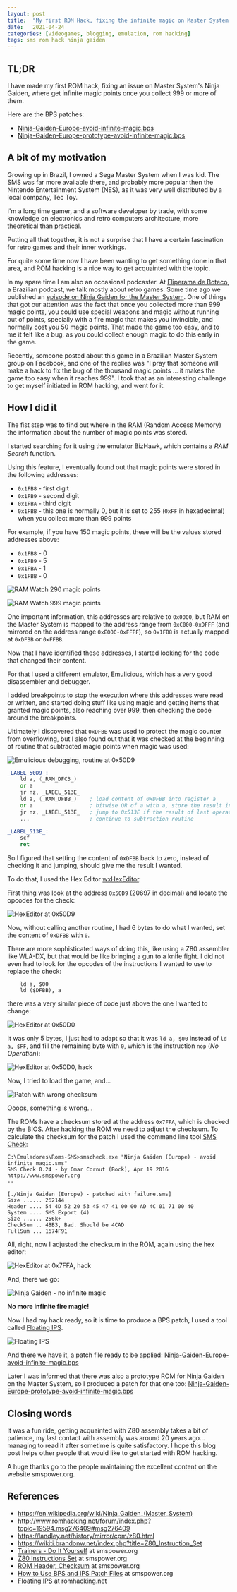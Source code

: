```yaml
---
layout: post
title:  "My first ROM Hack, fixing the infinite magic on Master System's Ninja Gaiden"
date:   2021-04-24
categories: [videogames, blogging, emulation, rom hacking]
tags: sms rom hack ninja gaiden
---
```


## TL;DR

I have made my first ROM hack, fixing an issue on Master System's Ninja Gaiden, where get infinite magic points once you collect 999 or more of them.

Here are the BPS patches: 

- [Ninja-Gaiden-Europe-avoid-infinite-magic.bps](/assets/downloads/Ninja-Gaiden-Europe-avoid-infinite-magic.bps)
- [Ninja-Gaiden-Europe-prototype-avoid-infinite-magic.bps](/assets/downloads/Ninja-Gaiden-Europe-prototype-avoid-infinite-magic.bps)

## A bit of my motivation

Growing up in Brazil, I owned a Sega Master System when I was kid. The SMS was far more available there, and probably more popular then the Nintendo Entertainment System (NES), as it was very well distributed by a local company, Tec Toy.

I'm a long time gamer, and a software developer by trade, with some knowledge on electronics and retro computers architecture, more theoretical than practical.

Putting all that together, it is not a surprise that I have a certain fascination for retro games and their inner workings.

For quite some time now I have been wanting to get something done in that area, and ROM hacking is a nice way to get acquainted with the topic.

In my spare time I am also an occasional podcaster. At [Fliperama de Boteco](https://fliperamadeboteco.com/), a Brazilian podcast, we talk mostly about retro games. Some time ago we published an [episode on Ninja Gaiden for the Master System](https://fliperamadeboteco.com/2019/05/30/fliperama-de-boteco-179-ninja-gaiden-master-system/). One of things that got our attention was the fact that once you collected more than 999 magic points, you could use special weapons and magic without running out of points, specially with a fire magic that makes you invincible, and normally cost you 50 magic points. That made the game too easy, and to me it felt like a bug, as you could collect enough magic to do this early in the game.

Recently, someone posted about this game in a Brazilian Master System group on Facebook, and one of the replies was "I pray that someone will make a hack to fix the bug of the thousand magic points ... it makes the game too easy when it reaches 999". I took that as an interesting challenge to get myself initiated in ROM hacking, and went for it.

## How I did it

The fist step was to find out where in the RAM (Random Access Memory) the information about the number of magic points was stored.

I started searching for it using the emulator BizHawk, which contains a _RAM Search_ function.

Using this feature, I eventually found out that magic points were stored in the following addresses:

- `0x1FB8` - first digit
- `0x1FB9` - second digit
- `0x1FBA` - third digit
- `0x1FBB` - this one is normally 0, but it is set to 255 (`0xFF` in hexadecimal) when you collect more than 999 points

For example, if you have 150 magic points, these will be the values stored addresses above:

- `0x1FB8` - 0
- `0x1FB9` - 5
- `0x1FBA` - 1
- `0x1FBB` - 0

![RAM Watch 290 magic points](/assets/ninja-gaiden-ram-watch-290.png)

![RAM Watch 999 magic points](/assets/ninja-gaiden-ram-watch-999.png)

One important information, this addresses are relative to `0x0000`, but RAM on the Master System is mapped to the address range from `0xC000-0xDFFF` (and mirrored on the address range `0xE000-0xFFFF`), so `0x1FB8` is actually mapped at `0xDFBB` or `0xFFBB`.

Now that I have identified these addresses, I started looking for the code that changed their content.

For that I used a different emulator, [Emulicious](https://emulicious.net/), which has a very good disassembler and debugger.

I added breakpoints to stop the execution where this addresses were read or written, and started doing stuff like using magic and getting items that granted magic points, also reaching over 999, then checking the code around the breakpoints.

Ultimately I discovered that `0xDFBB` was used to protect the magic counter from overflowing, but I also found out that it was checked at the beginning of routine that subtracted magic points when magic was used:

![Emulicious debugging, routine at 0x50D9](/assets/ninja-gaiden-emulicious-debugging.png)

```asm
_LABEL_50D9_:
    ld a, (_RAM_DFC3_)
    or a
    jr nz, _LABEL_513E_
    ld a, (_RAM_DFBB_)    ; load content of 0xDFBB into register a
    or a                  ; bitwise OR of a with a, store the result in a
    jr nz, _LABEL_513E_   ; jump to 0x513E if the result of last operation (a) is not zero
    ...                   ; continue to subtraction routine

_LABEL_513E_:
    scf
    ret
```

So I figured that setting the content of `0xDFBB` back to zero, instead of checking it and jumping, should give me the result I wanted.

To do that, I used the Hex Editor [wxHexEditor](https://sourceforge.net/projects/wxhexeditor/).

First thing was look at the address `0x50D9` (20697 in decimal) and locate the opcodes for the check:

![HexEditor at 0x50D9](/assets/ninja-gaiden-hexeditor-50D9.png)

Now, without calling another routine, I had 6 bytes to do what I wanted, set the content of `0xDFBB` with `0`.

There are more sophisticated ways of doing this, like using a Z80 assembler like WLA-DX, but that would be like bringing a gun to a knife fight. I did not even had to look for the opcodes of the instructions I wanted to use to replace the check:

```
    ld a, $00
    ld ($DFBB), a
``` 

there was a very similar piece of code just above the one I wanted to change:

![HexEditor at 0x50D0](/assets/ninja-gaiden-hexeditor-50D0.png)

It was only 5 bytes, I just had to adapt so that it was `ld a, $00` instead of `ld a, $FF`, and fill the remaining byte with `0`, which is the instruction `nop` (_No Operation_):

![HexEditor at 0x50D0, hack](/assets/ninja-gaiden-hexeditor-50D9-hack.png)

Now, I tried to load the game, and...

![Patch with wrong checksum](/assets/ninja-gaiden-patch-with-wrong-checksum.png)

Ooops, something is wrong...

The ROMs have a checksum stored at the address `0x7FFA`, which is checked by the BIOS. After hacking the ROM we need to adjust the checksum. To calculate the checksum for the patch I used the command line tool [SMS Check](https://www.smspower.org/Development/SMSCheck):

```
C:\Emuladores\Roms-SMS>smscheck.exe "Ninja Gaiden (Europe) - avoid infinite magic.sms"
SMS Check 0.24 - by Omar Cornut (Bock), Apr 19 2016
http://www.smspower.org
--

[./Ninja Gaiden (Europe) - patched with failure.sms]
Size ...... 262144
Header .... 54 4D 52 20 53 45 47 41 00 00 AD 4C 01 71 00 40
System .... SMS Export (4)
Size ...... 256k+
CheckSum .. 4BB3, Bad. Should be 4CAD
FullSum ... 1674F91
```

All, right, now I adjusted the checksum in the ROM, again using the hex editor:

![HexEditor at 0x7FFA, hack](/assets/ninja-gaiden-hexeditor-7FFA-hack.png)

And, there we go:

![Ninja Gaiden - no infinite magic](/assets/ninja-gaiden-no-infinite-magic.gif)

**No more infinite fire magic!**

Now I had my hack ready, so it is time to produce a BPS patch, I used a tool called [Floating IPS](https://www.romhacking.net/utilities/1040/).

![Floating IPS](/assets/floating-ips.png)

And there we have it, a patch file ready to be applied: [Ninja-Gaiden-Europe-avoid-infinite-magic.bps](/assets/downloads/Ninja-Gaiden-Europe-avoid-infinite-magic.bps)

Later I was informed that there was also a prototype ROM for Ninja Gaiden on the Master System, so I produced a patch for that one too: [Ninja-Gaiden-Europe-prototype-avoid-infinite-magic.bps](/assets/downloads/Ninja-Gaiden-Europe-prototype-avoid-infinite-magic.bps)

## Closing words

It was a fun ride, getting acquainted with Z80 assembly takes a bit of patience, my last contact with assembly was around 20 years ago... managing to read it after sometime is quite satisfactory. I hope this blog post helps other people that would like to get started with ROM hacking.

A huge thanks go to the people maintaining the excellent content on the website smspower.org.

## References
- <https://en.wikipedia.org/wiki/Ninja_Gaiden_(Master_System)>
- <http://www.romhacking.net/forum/index.php?topic=19594.msg276409#msg276409>
- <https://landley.net/history/mirror/cpm/z80.html>
- <https://wikiti.brandonw.net/index.php?title=Z80_Instruction_Set>
- [Trainers - Do It Yourself](https://www.smspower.org/Articles/TrainersDoItYourself) at smspower.org
- [Z80 Instructions Set](https://www.smspower.org/Development/InstructionSet) at smspower.org
- [ROM Header, Checksum](https://www.smspower.org/Development/ROMHeader#Checksum7ffa2Bytes) at smspower.org
- [How to Use BPS and IPS Patch Files](https://www.smspower.org/Hacks/HowToUseBPSAndIPSPatchFiles) at smspower.org
- [Floating IPS](https://www.romhacking.net/utilities/1040/) at romhacking.net
